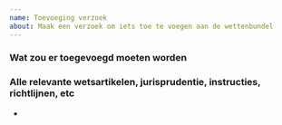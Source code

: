 ```yaml
---
name: Toevoeging verzoek
about: Maak een verzoek om iets toe te voegen aan de wettenbundel
---
```


### Wat zou er toegevoegd moeten worden
<!-- een korte en duidelijk beschrijving van wat er toegevoegd zou moeten worden. -->

### Alle relevante wetsartikelen, jurisprudentie, instructies, richtlijnen, etc

- <!-- artikel 1 Wetboek van Strafrecht -->
